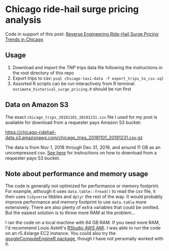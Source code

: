 # Chicago ride-hail surge pricing analysis

Code in support of this post: [Reverse Engineering Ride-Hail Surge Pricing Trends in Chicago](https://toddwschneider.com/posts/chicago-ridehail-surge-pricing/)

## Usage

1. Download and import the TNP trips data file following the instructions in the root directory of this repo
2. Export trips to csv: `psql chicago-taxi-data -f export_trips_to_csv.sql`
3. Assorted R scripts can be run interactively from R terminal. `estimate_historical_surge_pricing.R` should be run first

## Data on Amazon S3

The exact `chicago_trips_20181101_20191231.csv` file I used for my post is available for download from a requester pays Amazon S3 bucket:

https://chicago-ridehail-data.s3.amazonaws.com/chicago_trips_20181101_20191231.csv.gz

The data is from Nov 1, 2018 through Dec 31, 2019, and around 11 GB as an uncompressed csv. [See here](https://docs.aws.amazon.com/AmazonS3/latest/dev/ObjectsinRequesterPaysBuckets.html) for instructions on how to download from a requester pays S3 bucket.

## Note about performance and memory usage

The code is generally not optimized for performance or memory footprint. For example, although it uses `data.table::fread()` to read the csv file, it then uses `tidyverse` tibbles and `dplyr` the rest of the way. It would probably improve performance and memory footprint to use `data.table` more extensively. There are also plenty of extra variables that could be omitted. But the easiest solution is to throw more RAM at the problem...

I ran the code on a local machine with 64 GB RAM. If you need more RAM, I'd recommend Louis Astett's [RStudio AWS AMI](http://www.louisaslett.com/RStudio_AMI/). I was able to run the code on an r5.4xlarge EC2 instance. You could also try the [googleComputeEngineR package](https://cloudyr.github.io/googleComputeEngineR/), though I have not personally worked with it.
